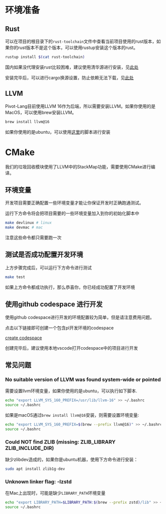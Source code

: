 # 环境准备

## Rust

可以在项目的根目录下的`rust-toolchain`文件中查看当前项目使用的rust版本，如果你的rust版本不是这个版本，可以使用rustup安装这个版本的rust。

```bash
rustup install $(cat rust-toolchain)
```

国内如果没代理安装rust比较困难，建议使用清华源进行安装，见[此处](https://mirrors.tuna.tsinghua.edu.cn/help/rustup/)

安装完毕后，可以进行cargo换源设置，防止依赖无法下载，见[此处](https://mirrors.tuna.tsinghua.edu.cn/help/crates.io-index.git/)

## LLVM

Pivot-Lang目前使用LLVM 16作为后端，所以需要安装LLVM。如果你使用的是MacOS，可以使用brew安装LLVM。

```bash
brew install llvm@16
```

如果你使用的是ubuntu，可以使用[这里](https://github.com/Pivot-Studio/setup-llvm/blob/main/scripts/install_llvm.sh)的脚本进行安装

# CMake

我们的垃圾回收模块使用了LLVM中的StackMap功能，需要使用CMake进行编译。

## 环境变量

开发项目需要正确配置一些环境变量才能让你保证开发时正确跑通测试。

运行下方命令将会把项目需要的一些环境变量加入到你的初始化脚本中

```bash
make devlinux # linux
make devmac # mac
```

注意这些命令都只需要跑一次

## 测试是否成功配置开发环境

上方步骤完成后，可以运行下方命令进行测试

```bash
make test
```

如果上方命令都成功执行，那么恭喜你，你已经成功配置了开发环境

## 使用github codespace 进行开发

使用github codespace进行开发的环境配置较为简单，但是请注意费用问题。

点击以下链接即可创建一个包含pl开发环境的codespace

[create codespace](https://github.com/codespaces/new?machine=standardLinux32gb&repo=535925143&ref=master&devcontainer_path=.devcontainer%2Fdevcontainer.json&location=SouthEastAsia)

创建完毕后，建议使用本地vscode打开codespace中的项目进行开发

## 常见问题

### No suitable version of LLVM was found system-wide or pointed

需要设置llvm环境变量，如果你使用的是ubuntu，可以执行如下脚本.

```bash
echo "export LLVM_SYS_160_PREFIX=/usr/lib/llvm-16" >> ~/.bashrc
source ~/.bashrc
```

如果是macOS通过`brew install llvm@16`安装，则需要设置环境变量:

```bash
echo "export LLVM_SYS_160_PREFIX=$(brew --prefix llvm@16)" >> ~/.bashrc
source ~/.bashrc
```

### Could NOT find ZLIB (missing: ZLIB_LIBRARY ZLIB_INCLUDE_DIR)

缺少zlibdev造成的，如果你是ubuntu机器，使用下方命令进行安装：

```bash
sudo apt install zlib1g-dev
```

### Unknown linker flag: -lzstd

在Mac上出现时，可能是缺少`LIBRARY_PATH`环境变量

```bash
echo "export LIBRARY_PATH=$LIBRARY_PATH:$(brew --prefix zstd)/lib" >> ~/.bashrc
source ~/.bashrc
```
